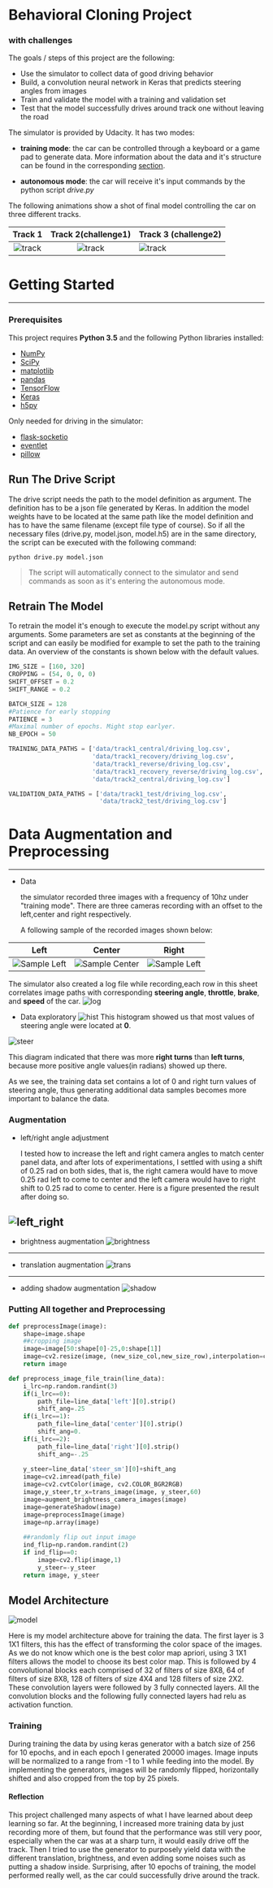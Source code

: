 
# **Behavioral Cloning Project**

 ### **with challenges**

The goals / steps of this project are the following:
* Use the simulator to collect data of good driving behavior
* Build, a convolution neural network in Keras that predicts steering angles from images
* Train and validate the model with a training and validation set
* Test that the model successfully drives around track one without leaving the road

The simulator is provided by Udacity. It has two modes:
* **training mode**: the car can be controlled through a keyboard or a game pad to generate data. More information about the data and it's structure can be found in the corresponding [section](https://github.com/pkern90/behavioral-cloning/blob/master/README.md#data). 

* **autonomous mode**: the car will receive it's input commands by the python script *drive.py*

The following animations show a shot of final model controlling the car on three different tracks.

Track 1               | Track 2(challenge1)   | Track 3 (challenge2)
:--------------------:|:---------------------:|:----------------------
![track](track1.gif)  |![track](track2.gif)   |![track](track3.gif)

# Getting Started
---
### Prerequisites

This project requires **Python 3.5** and the following Python libraries installed:

- [NumPy](http://www.numpy.org/)
- [SciPy](https://www.scipy.org/)
- [matplotlib](http://matplotlib.org/)
- [pandas](http://pandas.pydata.org/)
- [TensorFlow](http://tensorflow.org)
- [Keras](https://keras.io/)
- [h5py](http://www.h5py.org/)

Only needed for driving in the simulator:

- [flask-socketio](https://flask-socketio.readthedocs.io/en/latest/)
- [eventlet](http://eventlet.net/)
- [pillow](https://python-pillow.org/)



## Run The Drive Script

The drive script needs the path to the model definition as argument. The definition has to be a json file generated by Keras. In addition the model weights have to be located at the same path like the model definition and has to have the same filename (except file type of course). So if all the necessary files (drive.py, model.json, model.h5) are in the same directory, the script can be executed with the following command:

```
python drive.py model.json
```
>The script will automatically connect to the simulator and send commands as soon as it's entering the autonomous mode.

## Retrain The Model

To retrain the model it's enough to execute the model.py script without any arguments. Some parameters are set as constants at the beginning of the script and can easily be modified for example to set the path to the training data. An overview of the constants is shown below with the default values.


```python
IMG_SIZE = [160, 320]
CROPPING = (54, 0, 0, 0)
SHIFT_OFFSET = 0.2
SHIFT_RANGE = 0.2

BATCH_SIZE = 128
#Patience for early stopping
PATIENCE = 3
#Maximal number of epochs. Might stop earlyer.
NB_EPOCH = 50

TRAINING_DATA_PATHS = ['data/track1_central/driving_log.csv',
                       'data/track1_recovery/driving_log.csv',
                       'data/track1_reverse/driving_log.csv',
                       'data/track1_recovery_reverse/driving_log.csv',
                       'data/track2_central/driving_log.csv']

VALIDATION_DATA_PATHS = ['data/track1_test/driving_log.csv',
                         'data/track2_test/driving_log.csv']
```

# Data Augmentation and Preprocessing
---
* Data

  the simulator recorded three images with a frequency of 10hz under "training mode". There are three cameras recording with an offset to the left,center and right respectively. 

  A following sample of the recorded images shown below:
  

Left                                   |  Center                   |  Right
:-------------------------------------:|:-----------------------------------------:|:-------------------------------------:
![Sample Left](./examples/left_img.jpg) | ![Sample Center](./examples/center_img.jpg)|![Sample Left](./examples/right_img.jpg)

The simulator also created a log file while recording,each row in this sheet correlates image paths with corresponding **steering angle**, **throttle**, **brake**, and **speed** of the car. 
![log](./examples/sample_log.jpg)

* Data exploratory
![hist](./examples/hist_img.jpg)
This histogram showed us that most values of steering angle were located at **0**.


![steer](./examples/steer_img.jpg)

This diagram indicated that there was more **right turns** than **left turns**, because more positive angle values(in radians) showed up there. 

As we see, the training data set contains a lot of 0 and right turn values of steering angle, thus generating additional data samples becomes more important to balance the data.

### Augmentation

* left/right angle adjustment

    I tested how to increase the left and right camera angles to match center panel data, and after lots of experimentations, I settled with using a shift of 0.25 rad on both sides, that is, the right camera would have to move 0.25 rad left to come to center and the left camera would have to right shift to 0.25 rad to come to center. Here is a figure presented the result after doing so.

![left_right](./examples/steer_lr.jpg)
---

* brightness augmentation
![brightness](./examples/brightness.jpg)
---


* translation augmentation
![trans](./examples/trans.jpg)
---



* adding shadow augmentation
![shadow](./examples/shadow.jpg)

### Putting All together and  Preprocessing


```python
def preprocessImage(image):
    shape=image.shape
    ##cropping image
    image=image[50:shape[0]-25,0:shape[1]]
    image=cv2.resize(image, (new_size_col,new_size_row),interpolation=cv2.INTER_AREA)
    return image

def preprocess_image_file_train(line_data):
    i_lrc=np.random.randint(3)
    if(i_lrc==0):
        path_file=line_data['left'][0].strip()
        shift_ang=.25
    if(i_lrc==1):
        path_file=line_data['center'][0].strip()
        shift_ang=0.
    if(i_lrc==2):
        path_file=line_data['right'][0].strip()
        shift_ang=-.25
        
    y_steer=line_data['steer_sm'][0]+shift_ang
    image=cv2.imread(path_file)
    image=cv2.cvtColor(image, cv2.COLOR_BGR2RGB)
    image,y_steer,tr_x=trans_image(image, y_steer,60)
    image=augment_brightness_camera_images(image)
    image=generateShadow(image)
    image=preprocessImage(image)
    image=np.array(image)
    
    ##randomly flip out input image
    ind_flip=np.random.randint(2)
    if ind_flip==0:
        image=cv2.flip(image,1)
        y_steer=-y_steer
    return image, y_steer
```

## Model Architecture
![model](./examples/model.jpg)

Here is my model architecture above for training the data. The first layer is 3 1X1 filters, this has the effect of transforming the color space of the images. As we do not know which one is the best color map apriori, using 3 1X1 filters allows the model to choose its best color map. This is followed by 4 convolutional blocks each comprised of 32 of filters of size 8X8, 64 of filters of size 8X8, 128 of filters of size 4X4 and 128 filters of size 2X2. These convolution layers were followed by 3 fully connected layers. All the convolution blocks and the following fully connected layers had relu as activation function.

### Training
During training the data by using keras generator with a batch size of 256 for 10 epochs, and in each epoch I generated 20000 images. Image inputs will be normalized to a range from -1 to 1 while feeding into the model. By implementing the generators, images will be randomly flipped, horizontally shifted and also cropped from the top by 25 pixels.

#### Reflection
This project challenged many aspects of what I have learned about deep learning so far. At the beginning, I increased more training data by just recording more of them, but found that the performance was still very poor, especially when the car was at a sharp turn, it would easily drive off the track. Then I tried to use the generator to purposely yield data with the different translation, brightness, and even adding some noises such as putting a shadow inside. Surprising, after 10 epochs of training, the model performed really well, as the car could successfully drive around the track.


```python

```
